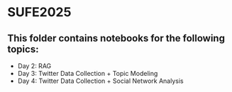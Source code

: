 # SUFE2025

## This folder contains notebooks for the following topics:
- Day 2: RAG
- Day 3: Twitter Data Collection + Topic Modeling
- Day 4: Twitter Data Collection + Social Network Analysis